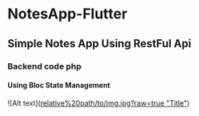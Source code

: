 # NotesApp-Flutter
## Simple Notes App Using RestFul Api 
### Backend code php 
#### Using Bloc State Management  

![Alt text]([relative%20path/to/img.jpg?raw=true "Title"](https://raw.githubusercontent.com/Mohamed-Abdallah1/NotesApp-Flutter/main/images/1.jpeg))



